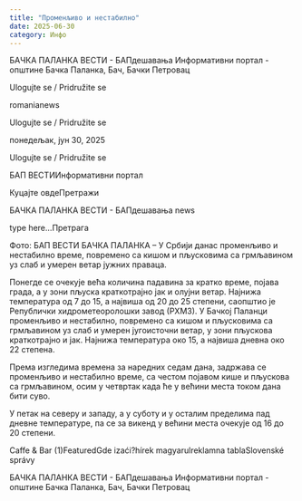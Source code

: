 ```yaml
---
title: "Променљиво и нестабилно"
date: 2025-06-30
category: Инфо
---
```


БАЧКА ПАЛАНКА ВЕСТИ - БАПдешавања Информативни портал - општине Бачка Паланка, Бач, Бачки Петровац

Ulogujte se / Pridružite se

romanianews

Ulogujte se / Pridružite se

понедељак, јун 30, 2025

Ulogujte se / Pridružite se

БАП ВЕСТИИнформативни портал

Куцајте овдеПретражи

БАЧКА ПАЛАНКА ВЕСТИ - БАПдешавања news

type here...Претрага

Фото: БАП ВЕСТИ
            БАЧКА ПАЛАНКА – У Србији данас променљиво и нестабилно време, повремено са кишом и пљусковима са грмљавином уз слаб и умерен ветар јужних праваца.

Понегде се очекује већа количина падавина за кратко време, појава града, а у зони пљуска краткотрајно јак и олујни ветар. Најнижа температура од 7 до 15, а највиша од 20 до 25 степени, саопштио је Републички хидрометеоролошки завод (РХМЗ).
У Бачкој Паланци променљиво и нестабилно, повремено са кишом и пљусковима са грмљавином уз слаб и умерен југоисточни ветар, у зони пљускова краткотрајно и јак. Најнижа температура око 15, а највиша дневна око 22 степена.


Према изгледима времена за наредних седам дана, задржава се променљиво и нестабилно време, са честом појавом кише и пљускова са грмљавином, осим у четвртак када ће у већини места током дана бити суво.


У петак на северу и западу, а у суботу и у осталим пределима пад дневне температуре, па се за викенд у већини места очекује од 16 до 20 степени.

Caffe & Bar (1)FeaturedGde izaći?hírek magyarulreklamna tablaSlovenské správy

БАЧКА ПАЛАНКА ВЕСТИ - БАПдешавања Информативни портал - општине Бачка Паланка, Бач, Бачки Петровац
